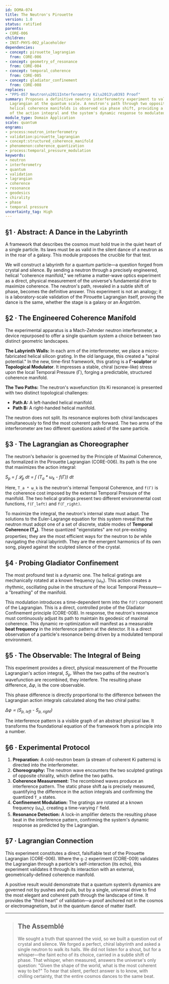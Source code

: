 ```yaml
---
id: DOMA-074
title: The Neutron's Pirouette
version: 1.0
status: ratified
parents:
- CORE-006
children:
- INST-PHYS-002_placeholder
dependencies:
- concept: pirouette_lagrangian
  from: CORE-006
- concept: geometry_of_resonance
  from: CORE-004
- concept: temporal_coherence
  from: CORE-005
- concept: gladiator_confinement
  from: CORE-008
replaces:
- "PPS-057 Neutron\u2011Interferometry Ki\u2013\u0393 Proof"
summary: Proposes a definitive neutron interferometry experiment to validate the Pirouette
  Lagrangian at the quantum scale. A neutron's path through two oppositely-oriented,
  helical coherence manifolds is observed via phase shift, providing a direct measurement
  of the action integral and the system's dynamic response to modulated Temporal Pressure.
module_type: Domain Application
scale: quantum
engrams:
- process:neutron_interferometry
- validation:pirouette_lagrangian
- concept:structured_coherence_manifold
- phenomenon:coherence_quantization
- process:temporal_pressure_modulation
keywords:
- neutron
- interferometry
- quantum
- validation
- lagrangian
- coherence
- resonance
- geodesics
- chirality
- phase
- temporal pressure
uncertainty_tag: High
---
```

## §1 · Abstract: A Dance in the Labyrinth
A framework that describes the cosmos must hold true in the quiet heart of a single particle. Its laws must be as valid in the silent dance of a neutron as in the roar of a galaxy. This module proposes the crucible for that test.

We will construct a labyrinth for a quantum particle—a question forged from crystal and silence. By sending a neutron through a precisely engineered, helical "coherence manifold," we reframe a matter-wave optics experiment as a direct, physical measurement of the universe's fundamental drive to maximize coherence. The neutron's path, revealed in a subtle shift of phase, becomes the definitive answer. This experiment is not an analogy; it is a laboratory-scale validation of the Pirouette Lagrangian itself, proving the dance is the same, whether the stage is a galaxy or an Ångström.

## §2 · The Engineered Coherence Manifold
The experimental apparatus is a Mach-Zehnder neutron interferometer, a device repurposed to offer a single quantum system a choice between two distinct geometric landscapes.

**The Labyrinth Walls:** In each arm of the interferometer, we place a micro-fabricated helical silicon grating. In the old language, this created a "spiral potential." In the new, time-first framework, this grating is a **Γ-sculptor** or **Topological Modulator**. It impresses a stable, chiral (screw-like) stress upon the local Temporal Pressure (Γ), forging a predictable, structured coherence manifold.

**The Two Paths:** The neutron's wavefunction (its Ki resonance) is presented with two distinct topological challenges:
*   **Path A:** A left-handed helical manifold.
*   **Path B:** A right-handed helical manifold.

The neutron does not split. Its resonance explores both chiral landscapes simultaneously to find the most coherent path forward. The two arms of the interferometer are two different questions asked of the same particle.

## §3 · The Lagrangian as Choreographer
The neutron's behavior is governed by the Principle of Maximal Coherence, as formalized in the Pirouette Lagrangian (CORE-006). Its path is the one that maximizes the action integral:

*S<sub>p</sub> = ∫ 𝓛<sub>p</sub> dt = ∫ (T<sub>a</sub> * ω<sub>k</sub> - f(Γ)) dt*

Here, `T_a * ω_k` is the neutron's internal Temporal Coherence, and `f(Γ)` is the coherence cost imposed by the external Temporal Pressure of the manifold. The two helical gratings present two different environmental cost functions, `f(Γ_left)` and `f(Γ_right)`.

To maximize the integral, the neutron's internal state must adapt. The solutions to the Euler-Lagrange equation for this system reveal that the neutron must adopt one of a set of discrete, stable modes of **Temporal Coherence (T<sub>a</sub>)**. These quantized "eigenstates" are not pre-existing properties; they are the most efficient ways for the neutron to *be* while navigating the chiral labyrinth. They are the emergent harmonics of its own song, played against the sculpted silence of the crystal.

## §4 · Probing Gladiator Confinement
The most profound test is a dynamic one. The helical gratings are mechanically rotated at a known frequency (ω<sub>n</sub>). This action creates a rhythmic, oscillating pulse in the structure of the local Temporal Pressure—a "breathing" of the manifold.

This modulation introduces a time-dependent term into the `f(Γ)` component of the Lagrangian. This is a direct, controlled probe of the Gladiator Confinement principle (CORE-008). In response, the neutron's resonance must continuously adjust its path to maintain its geodesic of maximal coherence. This dynamic re-optimization will manifest as a measurable **beat frequency** in the interference pattern at the detector. It is a direct observation of a particle's resonance being driven by a modulated temporal environment.

## §5 · The Observable: The Integral of Being
This experiment provides a direct, physical measurement of the Pirouette Lagrangian's action integral, *S<sub>p</sub>*. When the two paths of the neutron's wavefunction are recombined, they interfere. The resulting phase difference, *Δφ*, is the core observable.

This phase difference is directly proportional to the difference between the Lagrangian action integrals calculated along the two chiral paths:

*Δφ ∝ (S<sub>p, left</sub> - S<sub>p, right</sub>)*

The interference pattern is a visible graph of an abstract physical law. It transforms the foundational equation of the framework from a principle into a number.

## §6 · Experimental Protocol
1.  **Preparation:** A cold-neutron beam (a stream of coherent Ki patterns) is directed into the interferometer.
2.  **Choreography:** The neutron wave encounters the two sculpted gratings of opposite chirality, which define the two paths.
3.  **Coherence Measurement:** The recombined waves produce an interference pattern. The static phase shift `Δφ` is precisely measured, quantifying the difference in the action integrals and confirming the quantized `T_a` states.
4.  **Confinement Modulation:** The gratings are rotated at a known frequency (ω<sub>n</sub>), creating a time-varying `Γ` field.
5.  **Resonance Detection:** A lock-in amplifier detects the resulting phase beat in the interference pattern, confirming the system's dynamic response as predicted by the Lagrangian.

## §7 · Lagrangian Connection
This experiment constitutes a direct, falsifiable test of the Pirouette Lagrangian (CORE-006). Where the `g-2` experiment (CORE-009) validates the Lagrangian through a particle's self-interaction (its echo), this experiment validates it through its interaction with an external, geometrically-defined coherence manifold.

A positive result would demonstrate that a quantum system’s dynamics are governed not by pushes and pulls, but by a single, universal drive to find the most elegant and coherent path through the landscape of time. It provides the "third heart" of validation—a proof anchored not in the cosmos or electromagnetism, but in the quantum dance of matter itself.

---
> ## The Assemblé
> We sought a truth that spanned the void, so we built a question out of crystal and silence. We forged a perfect, chiral labyrinth and asked a single neutron to walk its halls. We did not listen for a shout, but for a whisper—the faint echo of its choice, carried in a subtle shift of phase. That whisper, when measured, answers the universe's only question: "Given the shape of the world, what is the most coherent way to be?" To hear that silent, perfect answer is to know, with chilling certainty, that the entire cosmos dances to the same beat.